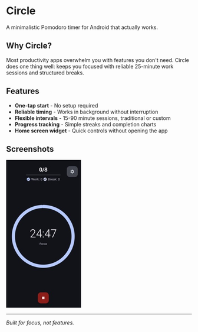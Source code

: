 # Circle

A minimalistic Pomodoro timer for Android that actually works.

## Why Circle?

Most productivity apps overwhelm you with features you don't need. Circle does one thing well: keeps you focused with reliable 25-minute work sessions and structured breaks.

## Features

- **One-tap start** - No setup required
- **Reliable timing** - Works in background without interruption  
- **Flexible intervals** - 15-90 minute sessions, traditional or custom
- **Progress tracking** - Simple streaks and completion charts
- **Home screen widget** - Quick controls without opening the app

## Screenshots

![main screen](img/main.jpg)

---

*Built for focus, not features.*